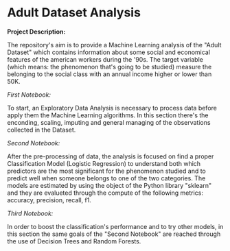 # Adult Dataset Analysis

**Project Description:**

The repository's aim is to provide a Machine Learning analysis of the "Adult Dataset" which contains information about some social and economical features of the american workers during the '90s. The target variable (which means: the phenomenon that's going to be studied) measure the belonging to the social class with an annual income higher or lower than 50K.

_First Notebook:_

To start, an Exploratory Data Analysis is necessary to process data before apply them the Machine Learning algorithms. In this section there's the enconding, scaling, imputing and general managing of the observations collected in the Dataset.

_Second Notebook:_

After the pre-processing of data, the analysis is focused on find a proper Classification Model (Logistic Regression) to understand both which predictors are the most significant for the phenomenon studied and to predict well when someone belongs to one of the two categories. The models are estimated by using the object of the Python library "sklearn" and they are evalueted through the compute of the following metrics: accuracy, precision, recall, f1.

_Third Notebook:_

In order to boost the classification's performance and to try other models, in this section the same goals of the "Second Notebook" are reached through the use of Decision Trees and Random Forests.
